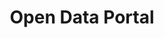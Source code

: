 ---
layout: tool
name: dataportal
title: Open Data Portal
external-url: http://data.code4sa.org
image: dataportal.jpg
homepage: true
logo: 
oneliner: A wide range of datasets from medicine prices to civil marriages
opener: Our data portal is home to orphaned or esoteric datasets that you might find difficult to find elsewhere.
tool-info:
- bullet: Search for datasets by category, keyword or type
- bullet: Explore, analyse, visualise and download data
- bullet: Add new datasets by emailing info@openup.org.za
slideshow:
- image: dataportal1.jpg
- image: dataportal2.jpg
- image: dataportal3.jpg
- image: dataportal4.jpg
creators:
- name: adi
collaborators:
- name: Socrata
  image: socrata.png
  external-url: https://socrata.com/
---